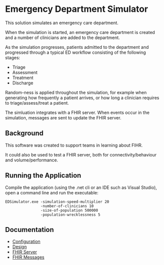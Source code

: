 # Emergency Department Simulator

This solution simulates an emergency care department.

When the simulation is started, an emergency care department is created and a number of clinicians
are added to the department. 

As the simulation progresses, patients admitted to the department and 
progressed through a typical ED workflow consisting of the following stages:

* Triage
* Assessment
* Treatment 
* Discharge

Random-ness is applied throughout the simulation, for example when generating how frequently 
a patient arrives, or how long a clinician requires to triage/assess/treat a patient.

The simluation integrates with a FHIR server. When events occur in the simulation, 
messages are sent to update the FHIR server.

## Background

This software was created to support teams in learning about FIHR. 

It could also be used to test a FHIR server, both for connectivity/behaviour
and volume/performance.

## Running the Application

Compile the application (using the .net cli or an IDE such as Visual Studio), open a command line and run the executable:

```
EDSimulator.exe -simulation-speed-multiplier 20 
                -number-of-clinicians 10 
                -size-of-population 500000 
                -population-wrecklessness 5
```

## Documentation

* [Configuration](./docs/Configuration.md)
* [Design](./docs/Design.md)
* [FHIR Server](./docs/FHIRServer.md)
* [FHIR Messages](./docs/FHIRMessages.md) 

